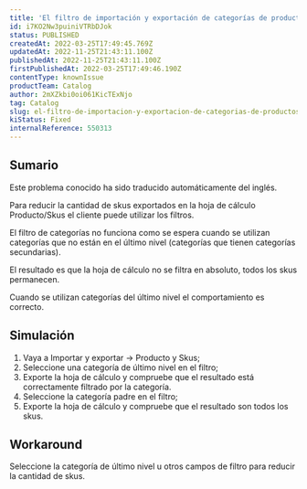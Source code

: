 ```yaml
---
title: 'El filtro de importación y exportación de categorías de productos/skus sólo funciona para las categorías de último nivel'
id: i7KO2Nw3puiniVTRbDJok
status: PUBLISHED
createdAt: 2022-03-25T17:49:45.769Z
updatedAt: 2022-11-25T21:43:11.100Z
publishedAt: 2022-11-25T21:43:11.100Z
firstPublishedAt: 2022-03-25T17:49:46.190Z
contentType: knownIssue
productTeam: Catalog
author: 2mXZkbi0oi061KicTExNjo
tag: Catalog
slug: el-filtro-de-importacion-y-exportacion-de-categorias-de-productosskus-solo-funciona-para-las-categorias-de-ultimo-nivel
kiStatus: Fixed
internalReference: 550313
---
```


## Sumario

<div class="alert alert-info">
  <p>Este problema conocido ha sido traducido automáticamente del inglés.</p>
</div>


Para reducir la cantidad de skus exportados en la hoja de cálculo Producto/Skus el cliente puede utilizar los filtros.

El filtro de categorías no funciona como se espera cuando se utilizan categorías que no están en el último nivel (categorías que tienen categorías secundarias).

El resultado es que la hoja de cálculo no se filtra en absoluto, todos los skus permanecen.

Cuando se utilizan categorías del último nivel el comportamiento es correcto.



## Simulación



1. Vaya a Importar y exportar -> Producto y Skus;
2. Seleccione una categoría de último nivel en el filtro;
3. Exporte la hoja de cálculo y compruebe que el resultado está correctamente filtrado por la categoría.
4. Seleccione la categoría padre en el filtro;
5. Exporte la hoja de cálculo y compruebe que el resultado son todos los skus.



## Workaround


Seleccione la categoría de último nivel u otros campos de filtro para reducir la cantidad de skus.

